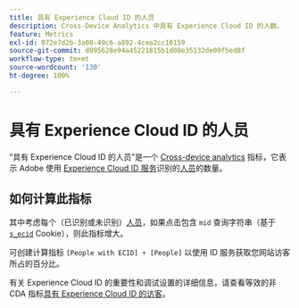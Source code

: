 ```yaml
---
title: 具有 Experience Cloud ID 的人员
description: Cross-Device Analytics 中具有 Experience Cloud ID 的人数。
feature: Metrics
exl-id: 072e7d2b-3a08-49c6-a892-4cea2cc10159
source-git-commit: d095628e94a45221815b1d08e35132de09f5ed8f
workflow-type: tm+mt
source-wordcount: '130'
ht-degree: 100%

---
```


# 具有 Experience Cloud ID 的人员

“具有 Experience Cloud ID 的人员”是一个 [Cross-device analytics](../cda/overview.md) 指标，它表示 Adobe 使用 [Experience Cloud ID 服务](https://experienceleague.adobe.com/docs/id-service/using/home.html?lang=zh-Hans)识别的[人员](people.md)的数量。

## 如何计算此指标

其中考虑每个（已识别或未识别）[人员](people.md)[](overview.md)，如果点击包含 `mid` 查询字符串（基于 [`s_ecid`](https://experienceleague.adobe.com/docs/core-services/interface/ec-cookies/cookies-analytics.html?lang=zh-Hans) Cookie），则此指标增大。

可创建计算指标 `[People with ECID] ÷ [People]` 以使用 ID 服务获取您网站访客所占的百分比。

有关 Experience Cloud ID 的重要性和调试设置的详细信息，请查看等效的非 CDA 指标[具有 Experience Cloud ID 的访客](visitors-with-ecid.md)。
